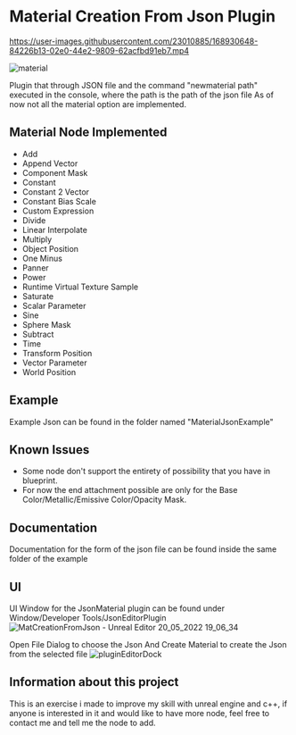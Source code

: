 # Material Creation From Json Plugin
https://user-images.githubusercontent.com/23010885/168930648-84226b13-02e0-44e2-9809-62acfbd91eb7.mp4


![material](https://user-images.githubusercontent.com/23010885/168932000-04c88bdc-7512-4ff5-9410-d4b0a5396542.PNG)

Plugin that through JSON file and the command "newmaterial path" executed in the console, where the path is the path of the json file
As of now not all the material option are implemented.
## Material Node Implemented
- Add
- Append Vector
- Component Mask
- Constant
- Constant 2 Vector
- Constant Bias Scale
- Custom Expression
- Divide
- Linear Interpolate
- Multiply
- Object Position
- One Minus
- Panner
- Power
- Runtime Virtual Texture Sample
- Saturate
- Scalar Parameter
- Sine
- Sphere Mask
- Subtract
- Time
- Transform Position
- Vector Parameter
- World Position

## Example
Example Json can be found in the folder named "MaterialJsonExample"

## Known Issues
- Some node don't support the entirety of possibility that you have in blueprint.
- For now the end attachment possible are only for the Base Color/Metallic/Emissive Color/Opacity Mask.

## Documentation
Documentation for the form of the json file can be found inside the same folder of the example

## UI
UI Window for the JsonMaterial plugin can be found under Window/Developer Tools/JsonEditorPlugin
![MatCreationFromJson - Unreal Editor 20_05_2022 19_06_34](https://user-images.githubusercontent.com/23010885/169578701-6dfed6dd-37dd-4af9-b175-e477ede20ac7.png)

Open File Dialog to choose the Json
And Create Material to create the Json from the selected file
![pluginEditorDock](https://user-images.githubusercontent.com/23010885/169577492-54834cc6-5c78-4fc5-b4c3-a33c8394a7a4.PNG)

## Information about this project
This is an exercise i made to improve my skill with unreal engine and c++, if anyone is interested in it and would like to have more node, feel free to contact me and tell me the node to add.
